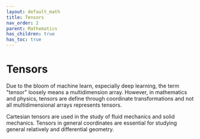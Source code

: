 ```yaml
---
layout: default_math
title: Tensors
nav_order: 2
parent: Mathematics
has_children: true
has_toc: true
---
```


# Tensors

Due to the bloom of machine learn, especially deep learning, the term "tensor"
loosely means a multidimension array. However, in mathematics and physics,
tensors are define through coordinate transformations and not all multidimensional
arrays represents tensors.

Cartesian tensors are used in the study of fluid mechanics and solid mechanics.
Tensors in general coordinates are essential for studying general relatively and
differential geometry.
